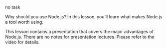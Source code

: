 no task

Why should you use Node.js? In this lesson, you’ll learn what makes Node.js a tool worth
using.

This lesson contains a presentation that covers the major advantages of Node.js. There
are no notes for presentation lectures. Please refer to the video for details.
